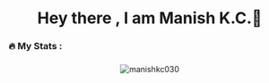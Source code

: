 <h1 align="center">Hey there , I am Manish K.C.👋</h1>


<h3 align="left">🔥   My Stats :</h3>

###

<div align="center">
 <p><img align="center" src="https://github-readme-streak-stats.herokuapp.com/?user=manishkc030&" alt="manishkc030" /></p> 

</div>

###
